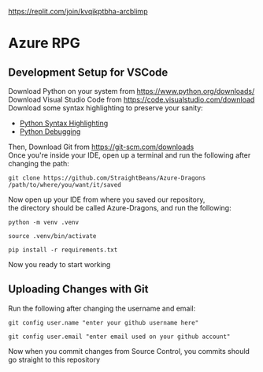 https://replit.com/join/kvqikptbha-arcblimp
# Azure RPG
## Development Setup for VSCode
Download Python on your system from https://www.python.org/downloads/ \
Download Visual Studio Code from https://code.visualstudio.com/download \
Download some syntax highlighting to preserve your sanity:
- [Python Syntax Highlighting](https://open-vsx.org/vscode/item?itemName=ms-python.python)
- [Python Debugging](https://open-vsx.org/vscode/item?itemName=ms-python.debugpy)

Then, Download Git from https://git-scm.com/downloads \
Once you're inside your IDE, open up a terminal and run the following after changing the path:
```
git clone https://github.com/StraightBeans/Azure-Dragons /path/to/where/you/want/it/saved
```
Now open up your IDE from where you saved our repository, \
the directory should be called Azure-Dragons, and run the following:
```
python -m venv .venv
```
```
source .venv/bin/activate
```
```
pip install -r requirements.txt
```
Now you ready to start working

## Uploading Changes with Git
Run the following after changing the username and email:
```
git config user.name "enter your github username here"
```
```
git config user.email "enter email used on your github account"
```
Now when you commit changes from Source Control, you commits should go straight to this repository
